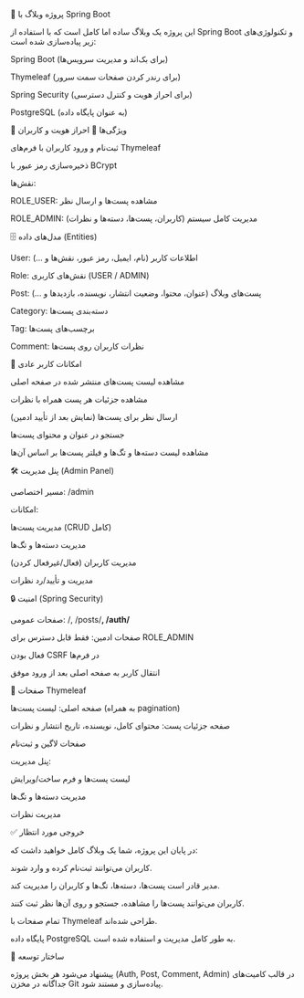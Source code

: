 📝 پروژه وبلاگ با Spring Boot

این پروژه یک وبلاگ ساده اما کامل است که با استفاده از Spring Boot و تکنولوژی‌های زیر پیاده‌سازی شده است:

Spring Boot (برای بک‌اند و مدیریت سرویس‌ها)

Thymeleaf (برای رندر کردن صفحات سمت سرور)

Spring Security (برای احراز هویت و کنترل دسترسی)

PostgreSQL (به عنوان پایگاه داده)

🎯 ویژگی‌ها
🔐 احراز هویت و کاربران

ثبت‌نام و ورود کاربران با فرم‌های Thymeleaf

ذخیره‌سازی رمز عبور با BCrypt

نقش‌ها:

ROLE_USER: مشاهده پست‌ها و ارسال نظر

ROLE_ADMIN: مدیریت کامل سیستم (کاربران، پست‌ها، دسته‌ها و نظرات)

🗄️ مدل‌های داده (Entities)

User: اطلاعات کاربر (نام، ایمیل، رمز عبور، نقش‌ها و …)

Role: نقش‌های کاربری (USER / ADMIN)

Post: پست‌های وبلاگ (عنوان، محتوا، وضعیت انتشار، نویسنده، بازدیدها و …)

Category: دسته‌بندی پست‌ها

Tag: برچسب‌های پست‌ها

Comment: نظرات کاربران روی پست‌ها

👥 امکانات کاربر عادی

مشاهده لیست پست‌های منتشر شده در صفحه اصلی

مشاهده جزئیات هر پست همراه با نظرات

ارسال نظر برای پست‌ها (نمایش بعد از تأیید ادمین)

جستجو در عنوان و محتوای پست‌ها

مشاهده لیست دسته‌ها و تگ‌ها و فیلتر پست‌ها بر اساس آن‌ها

🛠️ پنل مدیریت (Admin Panel)

مسیر اختصاصی: /admin

امکانات:

مدیریت پست‌ها (CRUD کامل)

مدیریت دسته‌ها و تگ‌ها

مدیریت کاربران (فعال/غیرفعال کردن)

مدیریت و تأیید/رد نظرات

🔒 امنیت (Spring Security)

صفحات عمومی: /, /posts/**, /auth/**

صفحات ادمین: فقط قابل دسترس برای ROLE_ADMIN

فعال بودن CSRF در فرم‌ها

انتقال کاربر به صفحه اصلی بعد از ورود موفق

🎨 صفحات Thymeleaf

صفحه اصلی: لیست پست‌ها (به همراه pagination)

صفحه جزئیات پست: محتوای کامل، نویسنده، تاریخ انتشار و نظرات

صفحات لاگین و ثبت‌نام

پنل مدیریت:

لیست پست‌ها و فرم ساخت/ویرایش

مدیریت دسته‌ها و تگ‌ها

مدیریت نظرات

✅ خروجی مورد انتظار

در پایان این پروژه، شما یک وبلاگ کامل خواهید داشت که:

کاربران می‌توانند ثبت‌نام کرده و وارد شوند.

مدیر قادر است پست‌ها، دسته‌ها، تگ‌ها و کاربران را مدیریت کند.

کاربران می‌توانند پست‌ها را مشاهده، جستجو و روی آن‌ها نظر ثبت کنند.

تمام صفحات با Thymeleaf طراحی شده‌اند.

پایگاه داده PostgreSQL به طور کامل مدیریت و استفاده شده است.

📂 ساختار توسعه

پیشنهاد می‌شود هر بخش پروژه (Auth, Post, Comment, Admin) در قالب کامیت‌های جداگانه در مخزن Git پیاده‌سازی و مستند شود.